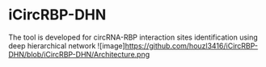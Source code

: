 # iCircRBP-DHN
The tool is developed for circRNA-RBP interaction sites identification using deep hierarchical network
![image]https://github.com/houzl3416/iCircRBP-DHN/blob/iCircRBP-DHN/Architecture.png
